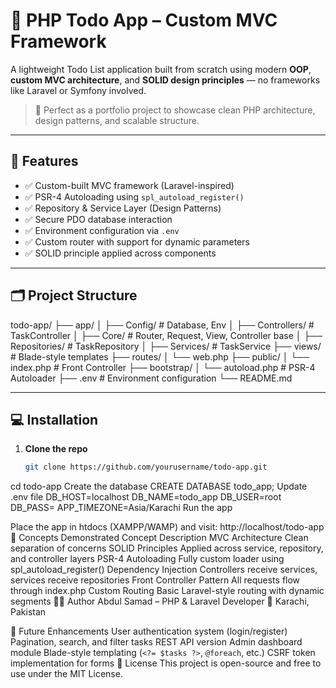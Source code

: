 # 📝 PHP Todo App – Custom MVC Framework

A lightweight Todo List application built from scratch using modern **OOP**, **custom MVC architecture**, and **SOLID design principles** — no frameworks like Laravel or Symfony involved.

> 💼 Perfect as a portfolio project to showcase clean PHP architecture, design patterns, and scalable structure.

---

## 🚀 Features

- ✅ Custom-built MVC framework (Laravel-inspired)
- ✅ PSR-4 Autoloading using `spl_autoload_register()`
- ✅ Repository & Service Layer (Design Patterns)
- ✅ Secure PDO database interaction
- ✅ Environment configuration via `.env`
- ✅ Custom router with support for dynamic parameters
- ✅ SOLID principle applied across components

---

## 🗂️ Project Structure

todo-app/
├── app/
│ ├── Config/ # Database, Env
│ ├── Controllers/ # TaskController
│ ├── Core/ # Router, Request, View, Controller base
│ ├── Repositories/ # TaskRepository
│ ├── Services/ # TaskService
├── views/ # Blade-style templates
├── routes/
│ └── web.php
├── public/
│ └── index.php # Front Controller
├── bootstrap/
│ └── autoload.php # PSR-4 Autoloader
├── .env # Environment configuration
└── README.md



---

## 💻 Installation

1. **Clone the repo**
   ```bash
   git clone https://github.com/yourusername/todo-app.git
cd todo-app
Create the database
CREATE DATABASE todo_app;
Update .env file
DB_HOST=localhost
DB_NAME=todo_app
DB_USER=root
DB_PASS=
APP_TIMEZONE=Asia/Karachi
Run the app

Place the app in htdocs (XAMPP/WAMP) and visit:
http://localhost/todo-app
🧠 Concepts Demonstrated
Concept	Description
MVC Architecture	Clean separation of concerns
SOLID Principles	Applied across service, repository, and controller layers
PSR-4 Autoloading	Fully custom loader using spl_autoload_register()
Dependency Injection	Controllers receive services, services receive repositories
Front Controller Pattern	All requests flow through index.php
Custom Routing	Basic Laravel-style routing with dynamic segments
👨‍💻 Author
Abdul Samad – PHP & Laravel Developer
📍 Karachi, Pakistan

🧩 Future Enhancements
User authentication system (login/register)
Pagination, search, and filter tasks
REST API version
Admin dashboard module
Blade-style templating (`<?= $tasks ?>`, `@foreach`, etc.)
CSRF token implementation for forms
🤝 License
This project is open-source and free to use under the MIT License.

